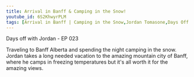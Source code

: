 ```yaml
---
title: Arrival in Banff & Camping in the Snow!
youtube_id: 6S2KhwyrPLM
tags: [Arrival in Banff | Camping in the Snow,Jordan Tomasone,Days Off With Jordan,canadian vlogger,canadian travel vlogger,inspirational content,adventure lifestyle,camping in Banff in June,exploring the city of Banff,my experience in banff alberta,banff alberta travel video,banff vacation travel experience,banff vacation,banff camping vlog,vlogging banff camping experience,camping in the mountain of canada,amazing views from banff alberta,exploring canada,banff]
---
```

Days off with Jordan - EP 023

Traveling to Banff Alberta and spending the night camping in the snow. Jordan takes a long needed vacation to the amazing mountain city of Banff, where he camps in freezing temperatures but it's all worth it for the amazing views.
